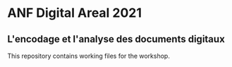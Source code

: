 # ANF Digital Areal 2021
## L'encodage et l'analyse des documents digitaux

This repository contains working files for the workshop.
